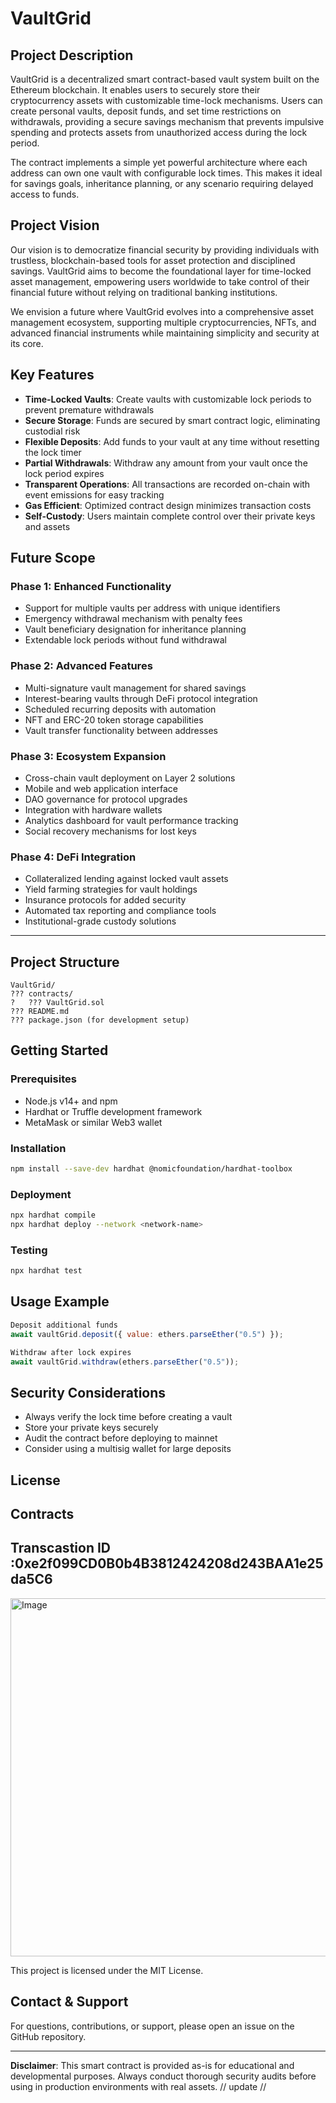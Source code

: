 # VaultGrid

## Project Description

VaultGrid is a decentralized smart contract-based vault system built on the Ethereum blockchain. It enables users to securely store their cryptocurrency assets with customizable time-lock mechanisms. Users can create personal vaults, deposit funds, and set time restrictions on withdrawals, providing a secure savings mechanism that prevents impulsive spending and protects assets from unauthorized access during the lock period.

The contract implements a simple yet powerful architecture where each address can own one vault with configurable lock times. This makes it ideal for savings goals, inheritance planning, or any scenario requiring delayed access to funds.

## Project Vision

Our vision is to democratize financial security by providing individuals with trustless, blockchain-based tools for asset protection and disciplined savings. VaultGrid aims to become the foundational layer for time-locked asset management, empowering users worldwide to take control of their financial future without relying on traditional banking institutions.

We envision a future where VaultGrid evolves into a comprehensive asset management ecosystem, supporting multiple cryptocurrencies, NFTs, and advanced financial instruments while maintaining simplicity and security at its core.

## Key Features

- **Time-Locked Vaults**: Create vaults with customizable lock periods to prevent premature withdrawals
- **Secure Storage**: Funds are secured by smart contract logic, eliminating custodial risk
- **Flexible Deposits**: Add funds to your vault at any time without resetting the lock timer
- **Partial Withdrawals**: Withdraw any amount from your vault once the lock period expires
- **Transparent Operations**: All transactions are recorded on-chain with event emissions for easy tracking
- **Gas Efficient**: Optimized contract design minimizes transaction costs
- **Self-Custody**: Users maintain complete control over their private keys and assets

## Future Scope

### Phase 1: Enhanced Functionality
- Support for multiple vaults per address with unique identifiers
- Emergency withdrawal mechanism with penalty fees
- Vault beneficiary designation for inheritance planning
- Extendable lock periods without fund withdrawal

### Phase 2: Advanced Features
- Multi-signature vault management for shared savings
- Interest-bearing vaults through DeFi protocol integration
- Scheduled recurring deposits with automation
- NFT and ERC-20 token storage capabilities
- Vault transfer functionality between addresses

### Phase 3: Ecosystem Expansion
- Cross-chain vault deployment on Layer 2 solutions
- Mobile and web application interface
- DAO governance for protocol upgrades
- Integration with hardware wallets
- Analytics dashboard for vault performance tracking
- Social recovery mechanisms for lost keys

### Phase 4: DeFi Integration
- Collateralized lending against locked vault assets
- Yield farming strategies for vault holdings
- Insurance protocols for added security
- Automated tax reporting and compliance tools
- Institutional-grade custody solutions

---

## Project Structure

```
VaultGrid/
??? contracts/
?   ??? VaultGrid.sol
??? README.md
??? package.json (for development setup)
```

## Getting Started

### Prerequisites
- Node.js v14+ and npm
- Hardhat or Truffle development framework
- MetaMask or similar Web3 wallet

### Installation

```bash
npm install --save-dev hardhat @nomicfoundation/hardhat-toolbox
```

### Deployment

```bash
npx hardhat compile
npx hardhat deploy --network <network-name>
```

### Testing

```bash
npx hardhat test
```

## Usage Example

```javascript
Deposit additional funds
await vaultGrid.deposit({ value: ethers.parseEther("0.5") });

Withdraw after lock expires
await vaultGrid.withdraw(ethers.parseEther("0.5"));
```

## Security Considerations

- Always verify the lock time before creating a vault
- Store your private keys securely
- Audit the contract before deploying to mainnet
- Consider using a multisig wallet for large deposits

## License

## Contracts 
## Transcastion ID :0xe2f099CD0B0b4B3812424208d243BAA1e25da5C6
<img width="1366" height="573" alt="Image" src="https://github.com/user-attachments/assets/c4eac59a-e4e3-4c6f-9fde-6e4d74362ddd" />

This project is licensed under the MIT License.

## Contact & Support

For questions, contributions, or support, please open an issue on the GitHub repository.

---

**Disclaimer**: This smart contract is provided as-is for educational and developmental purposes. Always conduct thorough security audits before using in production environments with real assets.
// 
update
// 
